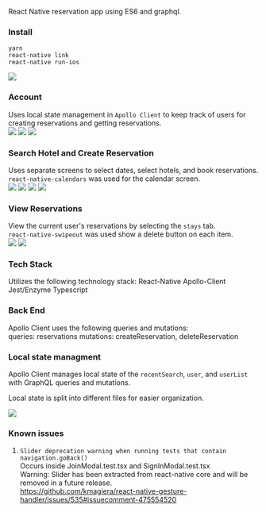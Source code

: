React Native reservation app using ES6 and graphql.

### Install

```
yarn
react-native link
react-native run-ios
```

![](./resources/app-flow.gif)

### Account

Uses local state management in `Apollo Client` to keep track of users for creating reservations and getting reservations.  
![](./resources/account.png)
![](./resources/signin.png)
![](./resources/join.png)

### Search Hotel and Create Reservation

Uses separate screens to select dates, select hotels, and book reservations.  
`react-native-calendars` was used for the calendar screen.  
![](./resources/search.png)
![](./resources/calendar.png)
![](./resources/hotels.png)
![](./resources/book.png)

### View Reservations

View the current user's reservations by selecting the `stays` tab.  
`react-native-swipeout` was used show a delete button on each item.  
![](./resources/stays.png)
![](./resources/delete.png)

### Tech Stack

Utilizes the following technology stack:
React-Native
Apollo-Client
Jest/Enzyme
Typescript

### Back End

Apollo Client uses the following queries and mutations: 
queries: reservations
mutations: createReservation, deleteReservation

### Local state managment

Apollo Client manages local state of the `recentSearch`, `user`, and `userList` with GraphQL queries and mutations.

Local state is split into different files for easier organization.

![](./resources/client-state-folder-structure.png)

### Known issues

1. `Slider deprecation warning when running tests that contain navigation.goBack()`  
   Occurs inside JoinModal.test.tsx and SignInModal.test.tsx  
   Warning: Slider has been extracted from react-native core and will be removed in a future release.  
   https://github.com/kmagiera/react-native-gesture-handler/issues/535#issuecomment-475554520
